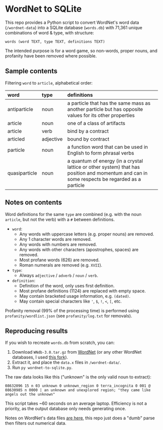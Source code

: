 # WordNet to SQLite

This repo provides a Python script to convert WordNet's word data (`/wordnet-data`) into a SQLite database (`words.db`) with 71,361 unique combinations of word & type, with structure:

```
words (word TEXT, type TEXT, definitions TEXT)
```

The intended purpose is for a word game, so non-words, proper nouns, and profanity have been removed where possible.

## Sample contents

Filtering `word` to `article`, alphabetical order:

| word          | type      | definitions                                                                                                                                  |
| :------------ | :-------- | :------------------------------------------------------------------------------------------------------------------------------------------- |
| antiparticle  | noun      | a particle that has the same mass as another particle but has opposite values for its other properties                                       |
| article       | noun      | one of a class of artifacts                                                                                                                  |
| article       | verb      | bind by a contract                                                                                                                           |
| articled      | adjective | bound by contract                                                                                                                            |
| particle      | noun      | a function word that can be used in English to form phrasal verbs                                                                            |
| quasiparticle | noun      | a quantum of energy (in a crystal lattice or other system) that has position and momentum and can in some respects be regarded as a particle |

## Notes on contents

Word definitions for the same `type` are combined (e.g. with the noun `article`, but not the verb) with a `#` between definitions.

- `word`:
  - Any words with uppercase letters (e.g. proper nouns) are removed.
  - Any 1 character words are removed.
  - Any words with numbers are removed.
  - Any words with other characters (apostrophes, spaces) are removed.
  - Most profane words (626) are removed.
  - Roman numerals are removed (e.g. `XVII`).
- `type`:
  - Always `adjective` / `adverb` / `noun` / `verb`.
- `definition`:
  - Definition of the word, only uses first definition.
  - Most profane definitions (1124) are replaced with empty space.
  - May contain bracketed usage information, e.g. `(dated)`.
  - May contain special characters like `'`, `$`, `!`, `<`, `[`, etc.

Profanity removal (99% of the processing time) is performed using `profanity/wordlist.json` (see `profanity/log.txt` for removals).

## Reproducing results

If you wish to recreate `words.db` from scratch, you can:

1. Download `WNdb-3.0.tar.gz` from [WordNet](https://wordnet.princeton.edu/download/current-version) (or any other WordNet databases, I used [this fork](https://github.com/globalwordnet/english-wordnet)).
2. Extract it, and place the `data.x` files in `/wordnet-data/`.
3. Run `py wordnet-to-sqlite.py`.

The raw data looks like this ("unknown" is the only valid noun to extract):

```
08632096 15 n 03 unknown 0 unknown_region 0 terra_incognita 0 001 @ 08630985 n 0000 | an unknown and unexplored region; "they came like angels out the unknown"
```

This script takes ~60 seconds on an average laptop. Efficiency is not a priority, as the output database only needs generating once.

Notes on WordNet's data files [are here](https://wordnet.princeton.edu/documentation/wndb5wn), this repo just does a "dumb" parse then filters out numerical data.
